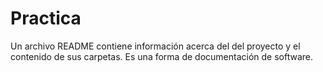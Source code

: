 # Practica

Un archivo README contiene información acerca del del proyecto y el contenido de sus carpetas. Es una forma de documentación de software.
